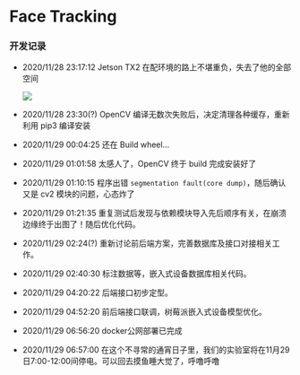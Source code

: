 # Face Tracking

###  开发记录

- 2020/11/28 23:17:12 Jetson TX2 在配环境的路上不堪重负，失去了他的全部空间

    ![](https://muyun-blog-pic.oss-cn-shanghai.aliyuncs.com/Hackathon1.jpg)

- 2020/11/28 23:30(?) OpenCV 编译无数次失败后，决定清理各种缓存，重新利用 pip3 编译安装  

- 2020/11/29 00:04:25 还在 Build wheel...

- 2020/11/29 01:01:58 太感人了，OpenCV 终于 build 完成安装好了

- 2020/11/29 01:10:15 程序出错 `segmentation fault(core dump)`，随后确认又是 cv2 模块的问题，心态炸了  

- 2020/11/29 01:21:35 重复测试后发现与依赖模块导入先后顺序有关，在崩溃边缘终于出图了！随后优化代码。  

- 2020/11/29 02:24(?) 重新讨论前后端方案，完善数据库及接口对接相关工作。  

- 2020/11/29 02:40:30 标注数据等，嵌入式设备数据库相关代码。 

- 2020/11/29 04:20:22 后端接口初步定型。  

- 2020/11/29 04:52:20 前后端接口联调，树莓派嵌入式设备模型优化。  

- 2020/11/29 06:56:20 docker公网部署已完成

- 2020/11/29 06:57:00 在这个不寻常的通宵日子里，我们的实验室将在11月29日7:00-12:00间停电。可以回去摸鱼睡大觉了，呼噜呼噜



